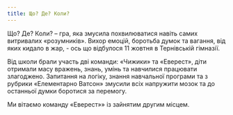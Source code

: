 ```yaml
---
title: Що? Де? Коли?
---
```


Що? Де? Коли? – гра, яка змусила похвилюватися навіть самих витривалих «розумників». Вихор емоцій, боротьба думок та вагання, від яких кидало в жар, - ось що відбулося 11 жовтня в Тернівській гімназії.

Від школи брали участь дві команди: «Чижики» та «Еверест», діти отримали масу вражень, знань, умінь та навчилися працювати злагоджено. Запитання на логіку, знання навчальної програми та з рубрики «Елементарно Ватсон» змусили всіх напружити мозок та до останньої думки боротися за перемогу.

Ми вітаємо команду «Еверест»» із зайнятим другим місцем.

<slideshow id="_/72157676028088036" />
